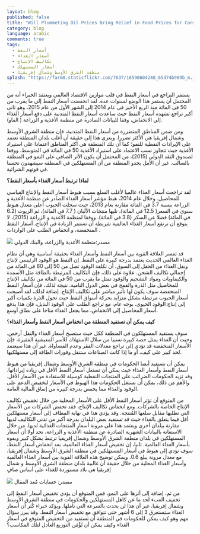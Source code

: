 ```yaml
---
layout: blog
published: false
title: "Will Plummeting Oil Prices Bring Relief in Food Prices for Consumers in the MENA Region? - arabic"
category: blog
language: arabic
comments: true
tags: 
  - أسعار النفط
  - أسعار الغذاء
  - تكاليف الإنتاج
  - أسعار المستهلك
  - منطقة الشرق الأوسط وشمال إفريقيا
splash: "https://farm8.staticflickr.com/7637/16590604248_65d74b909b_m.jpg"
---
```


يستمر التراجع في أسعار النفط في قلب موازين الاقتصاد العالمي ويعتقد الخبراء أنه من المحتمل أن يستمر هذا الوضع لسنوات عدة. لقد انخفضت أسعار النفط إلى ما يقرب من 50 في المائة منذ الربع الأخير في عام 2014 إلى الشهر الأول من عام 2015، وهو ثاني أكبر تراجع تشهده أسعار النفط حيث ساعدت أسعار النفط المتدنية على دفع أسعار الغذاء إلى الانخفاض، وفقا للبيانات الصادرة عن منظمة الأغذية و الزراعة ( الفاو).

<!-- more -->
ومن ضمن المناطق المتضررة من أسعار النفط المتدنية، فإن منطقة الشرق الأوسط وشمال إفريقيا هي الأكثر تضررا. ويعزى هذا إلى حقيقة أن أغلب بلدان المنطقة تعتمد على الإيرادات النفطية للنمو؛ كما أن تلك المنطقة هي أكثر المناطق اعتمادا على استيراد الأغذية  حيث تتجاوز نسب الاعتماد على استيراد الأغذية 50 في المائة في المتوسط. ووفقا لصندوق النقد الدولي (2015)، من المحتمل أن يكون الأثر الصافي على النمو في المنطقة بالسالب. غير أن الأمل يحدو المنطقة من أن المستهلكين في المنطقة سيشهدون تحسنا في قوتهم الشرائية.  

**لماذا ترتبط أسعار الغذاء بأسعار النفط؟**

لقد تراجعت أسعار الغذاء عالميا لأغلب السلع بسبب هبوط أسعار النفط والإنتاج القياسي للمحاصيل. وخلال عام 2014، هبط مؤشر أسعار الغذاء الصادر عن منظمة الأغذية و الزراعة بنسبة 3.7 في المائة مقارنة بعام 2013، حيث سجلت الحبوب أعلى معدل هبوط سنوي في السعر( 12.5 في المائة)، تليها منتجات الألبان ( 7.7 في المائة)، ثم الزيوت (6.2 في المائة) فضلا عن السكر (3.8 في المائة). ووفقا لمنظمة الأغذية و الزراعة (2015)، لا يتوقع أن ترتفع أسعار الغذاء العالمية شريطة أن تستمر الزيادة في الإنتاج، أسعار النفط المنخفضة، و انخفاض الطلب على الواردات . 


![](https://farm8.staticflickr.com/7283/16743334348_ef35df288e.jpg)
_مصدر_:منظمة الأغذية والزراعة، والبنك الدولي


قد تفسر العلاقة القوية بين أسعار النفط وأسعار الغذاء بحقيقة أساسية وهي أن نظام الغذاء العالمي الحديث يعتمد بدرجة كبيرة على النفط. إن النفط هو الوقود الرئيسي لإنتاج ونقل الغذاء من الحقل إلى السوق. أن تكلفة الوقود تصل من 50 إلى 60 في المائة من إجمالي تكاليف الشحن. علاوة على ذلك، فإن التكاليف المرتبطة بالطاقة مثل الأسمدة والكيماويات ومواد التشحيم والوقود تمثل ما يقرب من 50 في المائة من تكاليف الإنتاج للمحاصيل مثل الذرة والقمح في بعض الدول النامية. نتيجة لذلك، فإن أسعار النفط المنخفضة سوف يكون لها تأثير مباشر على تكاليف الإنتاج. إضافة لذلك، لقد أصبحت أسعار الحبوب مرتبطة بشكل متزايد بحركة أسواق النفط حيث تحول الذرة بكميات أكبر إلى إنتاج الوقود الحيوي. بوجه عام، مع تراجع الطلب على الوقود البديل، فإن هذا يدفع أسعار المحاصيل إلى الانخفاض، مما يجعل الغذاء متاحا على نطاق أوسع. 

**كيف يمكن أن تستفيد المنطقة من انخفاض أسعار النفط وأسعار الغذاء**؟ 

سوف يستفيد المستهلكون في المنطقة ككل حيث ستصبح أسعار الغذاء والنقل أرخص. وحيث أن الغذاء يمثل حصة كبيرة نسبيا من سلال الاستهلاك للأسر المعيشية الفقيرة، فإن الأسعار المنخفضة قد تؤدي إلى تراجع معدلات الفقر وعدم المساواة. غير أن هذا سيعتمد لحد كبير على كيف، أو ما إذا كانت الصناعات ستنقل وفورات الطاقة إلى مستهلكيها. 


يمكن أن تستفيد أيضا الحكومات في منطقة الشرق الأوسط وشمال إفريقيا من هبوط أسعار النفط وأسعار الغذاء حيث يمكن أن تستغل أسعار النفط الأقل في زيادة إيراداتها. وقد تزيد الحكومات الضرائب على المنتجات النفطية كوسيلة للاستفادة من الأسعار الأقل. والأهم من ذلك، يمكن أن تستغل الحكومات هذا الهبوط في الأسعار لتخفيض الدعم على الوقود والغذاء مما يخفض بدرجة كبيرة من إنفاق المالية العامة. 

من المتوقع أن تؤثر أسعار النفط الأقل على الأسعار المحلية من خلال تخفيض تكاليف الإنتاج الخاصة بالشركات. ومع انخفاض تكاليف الإنتاج، فقد تخفض الشركات من الأسعار التي تطلبها مقابل سلعها المُنتجة. وقد يؤدي هذا في نهاية المطاف إلى أسعار مستهلكين أقل فيما يتعلق بالغذاء حيث قد تستفيد بعض البلدان بدرجة أكبر من تدني التكاليف لديها مقارنة ببلدان أخرى ويعتمد هذا على مرونة أسعار المنتجات الغذائية لديها.  من خلال الاستعانة بالبيانات الشهرية الصادرة عن منظمة الأغذية و الزراعة، نجد أولا أن أسعار المستهلكين في بلدان منطقة الشرق الأوسط وشمال إفريقيا ترتبط بشكل كبير وبقوة بأسعار الغذاء العالمية. ثانيا، إن تخفيض أسعار الغذاء العالمية، بعد انخفاض أسعار النفط، سوف تؤدي إلى هبوط في أسعار المستهلكين في منطقة الشرق الأوسط وشمال إفريقيا، مع معدل مرونة يبلغ 0.6. ويمكن توضيح هذه العلاقة القوية بين أسعار الغذاء العالمية وأسعار الغذاء المحلية من خلال حقيقة أن غالبية بلدان منطقة الشرق الأوسط و شمال إفريقيا هي بلاد مستوردة للغذاء على أساس صافٍ

![](https://farm8.staticflickr.com/7600/16929715582_97a3ffd99c.jpg)
_مصدر:_ حسابات مُعد المقال


من ثم، إضافة إلى أثرها على النمو، فمن المتوقع أن يؤدي تخفيض أسعار النفط إلى تخفيف العبء لحد ما عن كاهل المستهلكين           والحكومات في منطقة الشرق الأوسط وشمال إفريقيا، غير أن هذا لن يحدث بالسرعة التي نأملها. ويؤكد خبراء كُثر أن أسعار الغذاء ستستغرق 3 إلى 6 أشهر حتى تتوافق مع تخفيض أسعار النفط. وقد يبرز سؤال مهم وهو كيف يمكن للحكومات في المنطقة أن تستفيد من التخفيض المتوقع في أسعار الغذاء وكيف يمكن أن تُؤْمَن التوزيع العادل لتلك المكاسب؟